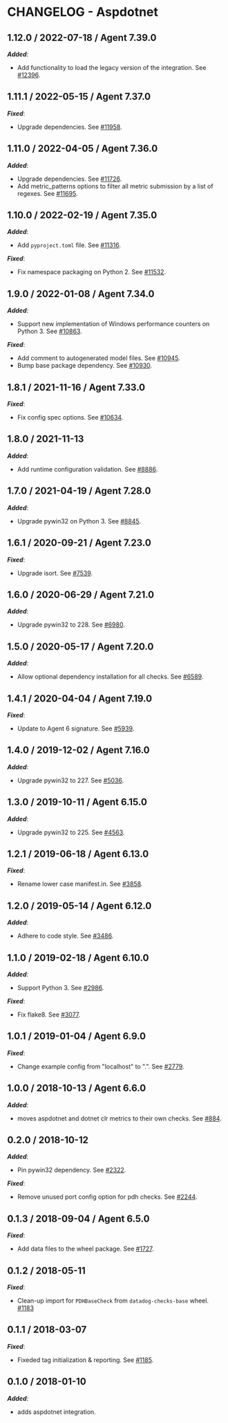 # CHANGELOG - Aspdotnet

## 1.12.0 / 2022-07-18 / Agent 7.39.0

***Added***: 

* Add functionality to load the legacy version of the integration. See [#12396](https://github.com/DataDog/integrations-core/pull/12396).


## 1.11.1 / 2022-05-15 / Agent 7.37.0

***Fixed***: 

* Upgrade dependencies. See [#11958](https://github.com/DataDog/integrations-core/pull/11958).


## 1.11.0 / 2022-04-05 / Agent 7.36.0

***Added***: 

* Upgrade dependencies. See [#11726](https://github.com/DataDog/integrations-core/pull/11726).
* Add metric_patterns options to filter all metric submission by a list of regexes. See [#11695](https://github.com/DataDog/integrations-core/pull/11695).


## 1.10.0 / 2022-02-19 / Agent 7.35.0

***Added***: 

* Add `pyproject.toml` file. See [#11316](https://github.com/DataDog/integrations-core/pull/11316).

***Fixed***: 

* Fix namespace packaging on Python 2. See [#11532](https://github.com/DataDog/integrations-core/pull/11532).


## 1.9.0 / 2022-01-08 / Agent 7.34.0

***Added***: 

* Support new implementation of Windows performance counters on Python 3. See [#10863](https://github.com/DataDog/integrations-core/pull/10863).

***Fixed***: 

* Add comment to autogenerated model files. See [#10945](https://github.com/DataDog/integrations-core/pull/10945).
* Bump base package dependency. See [#10930](https://github.com/DataDog/integrations-core/pull/10930).


## 1.8.1 / 2021-11-16 / Agent 7.33.0

***Fixed***: 

* Fix config spec options. See [#10634](https://github.com/DataDog/integrations-core/pull/10634).


## 1.8.0 / 2021-11-13

***Added***: 

* Add runtime configuration validation. See [#8886](https://github.com/DataDog/integrations-core/pull/8886).


## 1.7.0 / 2021-04-19 / Agent 7.28.0

***Added***: 

* Upgrade pywin32 on Python 3. See [#8845](https://github.com/DataDog/integrations-core/pull/8845).


## 1.6.1 / 2020-09-21 / Agent 7.23.0

***Fixed***: 

* Upgrade isort. See [#7539](https://github.com/DataDog/integrations-core/pull/7539).


## 1.6.0 / 2020-06-29 / Agent 7.21.0

***Added***: 

* Upgrade pywin32 to 228. See [#6980](https://github.com/DataDog/integrations-core/pull/6980).


## 1.5.0 / 2020-05-17 / Agent 7.20.0

***Added***: 

* Allow optional dependency installation for all checks. See [#6589](https://github.com/DataDog/integrations-core/pull/6589).


## 1.4.1 / 2020-04-04 / Agent 7.19.0

***Fixed***: 

* Update to Agent 6 signature. See [#5939](https://github.com/DataDog/integrations-core/pull/5939).


## 1.4.0 / 2019-12-02 / Agent 7.16.0

***Added***: 

* Upgrade pywin32 to 227. See [#5036](https://github.com/DataDog/integrations-core/pull/5036).


## 1.3.0 / 2019-10-11 / Agent 6.15.0

***Added***: 

* Upgrade pywin32 to 225. See [#4563](https://github.com/DataDog/integrations-core/pull/4563).


## 1.2.1 / 2019-06-18 / Agent 6.13.0

***Fixed***: 

* Rename lower case manifest.in. See [#3858](https://github.com/DataDog/integrations-core/pull/3858).


## 1.2.0 / 2019-05-14 / Agent 6.12.0

***Added***: 

* Adhere to code style. See [#3486](https://github.com/DataDog/integrations-core/pull/3486).


## 1.1.0 / 2019-02-18 / Agent 6.10.0

***Added***: 

* Support Python 3. See [#2986](https://github.com/DataDog/integrations-core/pull/2986).

***Fixed***: 

* Fix flake8. See [#3077](https://github.com/DataDog/integrations-core/pull/3077).


## 1.0.1 / 2019-01-04 / Agent 6.9.0

***Fixed***: 

* Change example config from "localhost" to ".". See [#2779](https://github.com/DataDog/integrations-core/pull/2779).


## 1.0.0 / 2018-10-13 / Agent 6.6.0

***Added***: 

* moves aspdotnet and dotnet clr metrics to their own checks. See [#884](https://github.com/DataDog/integrations-core/pull/884).


## 0.2.0 / 2018-10-12

***Added***: 

* Pin pywin32 dependency. See [#2322](https://github.com/DataDog/integrations-core/pull/2322).

***Fixed***: 

* Remove unused port config option for pdh checks. See [#2244](https://github.com/DataDog/integrations-core/pull/2244).


## 0.1.3 / 2018-09-04 / Agent 6.5.0

***Fixed***: 

* Add data files to the wheel package. See [#1727](https://github.com/DataDog/integrations-core/pull/1727).


## 0.1.2 / 2018-05-11

***Fixed***: 

* Clean-up import for `PDHBaseCheck` from `datadog-checks-base` wheel. [#1183](https://github.com/DataDog/integrations-core/issues/1183)


## 0.1.1 / 2018-03-07

***Fixed***: 

* Fixeded tag initialization & reporting. See [#1185](https://github.com/DataDog/integrations-core/issues/1185).


## 0.1.0 / 2018-01-10

***Added***: 

* adds aspdotnet integration.

